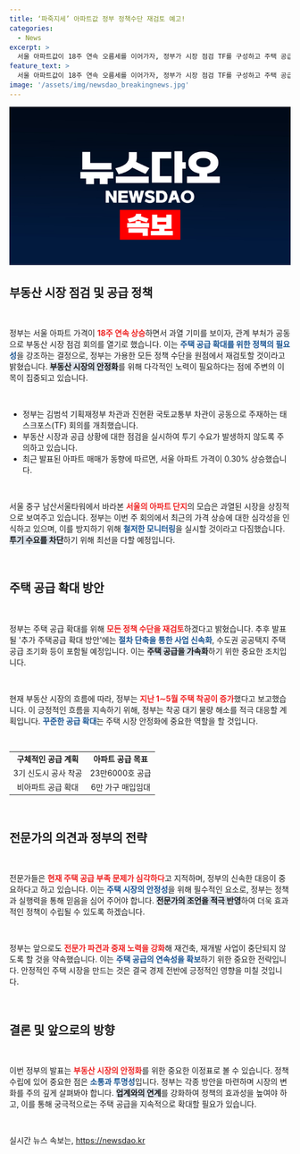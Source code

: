 ```yaml
---
title: ‘파죽지세’ 아파트값 정부 정책수단 재검토 예고!
categories:
  - News
excerpt: >
  서울 아파트값이 18주 연속 오름세를 이어가자, 정부가 시장 점검 TF를 구성하고 주택 공급 확대를 위한 전방위 대응에 나섰다. 대책이 주목받는 가운데, 과연 부동산 과열을 어떻게 막을지 이목이 집중된다!
feature_text: >
  서울 아파트값이 18주 연속 오름세를 이어가자, 정부가 시장 점검 TF를 구성하고 주택 공급 확대를 위한 전방위 대응에 나섰다. 대책이 주목받는 가운데, 과연 부동산 과열을 어떻게 막을지 이목이 집중된다!
image: '/assets/img/newsdao_breakingnews.jpg'
---
```


<p><img src="/assets/img/newsdao_breakingnews.jpg" alt="flaretime 속보" /></p>

<h2 data-ke-size="size26">부동산 시장 점검 및 공급 정책</h2>

<p data-ke-size="size16">&nbsp;</p>

<p>정부는 서울 아파트 가격이 <b><span style="color: #ee2323;">18주 연속 상승</span></b>하면서 과열 기미를 보이자, 관계 부처가 공동으로 부동산 시장 점검 회의를 열기로 했습니다. 이는 <b><span style="color: #1a5490;">주택 공급 확대를 위한 정책의 필요성</span></b>을 강조하는 결정으로, 정부는 가용한 모든 정책 수단을 원점에서 재검토할 것이라고 밝혔습니다. <b><span style="background-color: #21538527;">부동산 시장의 안정화</span></b>를 위해 다각적인 노력이 필요하다는 점에 주변의 이목이 집중되고 있습니다.  </p>

<p data-ke-size="size16">&nbsp;</p>

<ul>
  <li>정부는 김범석 기획재정부 차관과 진현환 국토교통부 차관이 공동으로 주재하는 태스크포스(TF) 회의를 개최했습니다.</li>
  <li>부동산 시장과 공급 상황에 대한 점검을 실시하여 투기 수요가 발생하지 않도록 주의하고 있습니다.</li>
  <li>최근 발표된 아파트 매매가 동향에 따르면, 서울 아파트 가격이 0.30% 상승했습니다.</li>
</ul>

<p data-ke-size="size16">&nbsp;</p>

<p>서울 중구 남산서울타워에서 바라본 <b><span style="color: #ee2323;">서울의 아파트 단지</span></b>의 모습은 과열된 시장을 상징적으로 보여주고 있습니다. 정부는 이번 주 회의에서 최근의 가격 상승에 대한 심각성을 인식하고 있으며, 이를 방지하기 위해 <b><span style="color: #1a5490;">철저한 모니터링</span></b>을 실시할 것이라고 다짐했습니다. <b><span style="background-color: #21538527;">투기 수요를 차단</span></b>하기 위해 최선을 다할 예정입니다.</p>

<p data-ke-size="size16">&nbsp;</p>

<h2 data-ke-size="size26">주택 공급 확대 방안</h2>

<p data-ke-size="size16">&nbsp;</p>

<p>정부는 주택 공급 확대를 위해 <b><span style="color: #ee2323;">모든 정책 수단을 재검토</span></b>하겠다고 밝혔습니다. 추후 발표될 '추가 주택공급 확대 방안'에는 <b><span style="color: #1a5490;">절차 단축을 통한 사업 신속화</span></b>, 수도권 공공택지 주택공급 조기화 등이 포함될 예정입니다. 이는 <b><span style="background-color: #21538527;">주택 공급을 가속화</span></b>하기 위한 중요한 조치입니다.</p>

<p data-ke-size="size16">&nbsp;</p>

<p>현재 부동산 시장의 흐름에 따라, 정부는 <b><span style="color: #ee2323;">지난 1∼5월 주택 착공이 증가</span></b>했다고 보고했습니다. 이 긍정적인 흐름을 지속하기 위해, 정부는 착공 대기 물량 해소를 적극 대응할 계획입니다. <b><span style="color: #1a5490;">꾸준한 공급 확대</span></b>는 주택 시장 안정화에 중요한 역할을 할 것입니다.</p>

<p data-ke-size="size16">&nbsp;</p>

<table style="width:100%;">
    <tr>
        <td style="text-align: center; height: 17px;"><b>구체적인 공급 계획</b></td>
        <td style="text-align: center; height: 17px;"><b>아파트 공급 목표</b></td>
    </tr>
    <tr>
        <td style="text-align: center; height: 17px;">3기 신도시 공사 착공</td>
        <td style="text-align: center; height: 17px;">23만6000호 공급</td>
    </tr>
    <tr>
        <td style="text-align: center; height: 17px;">비아파트 공급 확대</td>
        <td style="text-align: center; height: 17px;">6만 가구 매입임대</td>
    </tr>
</table>

<p data-ke-size="size16">&nbsp;</p>

<h2 data-ke-size="size26">전문가의 의견과 정부의 전략</h2>

<p data-ke-size="size16">&nbsp;</p>

<p>전문가들은 <b><span style="color: #ee2323;">현재 주택 공급 부족 문제가 심각하다</span></b>고 지적하며, 정부의 신속한 대응이 중요하다고 하고 있습니다. 이는 <b><span style="color: #1a5490;">주택 시장의 안정성</span></b>을 위해 필수적인 요소로, 정부는 정책과 실행력을 통해 믿음을 심어 주어야 합니다. <b><span style="background-color: #21538527;">전문가의 조언을 적극 반영</span></b>하여 더욱 효과적인 정책이 수립될 수 있도록 하겠습니다.</p>

<p data-ke-size="size16">&nbsp;</p>

<p>정부는 앞으로도 <b><span style="color: #ee2323;">전문가 파견과 중재 노력을 강화</span></b>해 재건축, 재개발 사업이 중단되지 않도록 할 것을 약속했습니다. 이는 <b><span style="color: #1a5490;">주택 공급의 연속성을 확보</span></b>하기 위한 중요한 전략입니다. 안정적인 주택 시장을 만드는 것은 결국 경제 전반에 긍정적인 영향을 미칠 것입니다.</p>

<p data-ke-size="size16">&nbsp;</p>

<h2 data-ke-size="size26">결론 및 앞으로의 방향</h2>

<p data-ke-size="size16">&nbsp;</p>

<p>이번 정부의 발표는 <b><span style="color: #ee2323;">부동산 시장의 안정화</span></b>를 위한 중요한 이정표로 볼 수 있습니다. 정책 수립에 있어 중요한 점은 <b><span style="color: #1a5490;">소통과 투명성</span></b>입니다. 정부는 각종 방안을 마련하며 시장의 변화를 주의 깊게 살펴봐야 합니다. <b><span style="background-color: #21538527;">업계와의 연계</span></b>를 강화하여 정책의 효과성을 높여야 하고, 이를 통해 궁극적으로는 주택 공급을 지속적으로 확대할 필요가 있습니다.</p>

<p data-ke-size="size16">&nbsp;</p>
실시간 뉴스 속보는, <a href="https://newsdao.kr" rel="dofollow">https://newsdao.kr</a>



